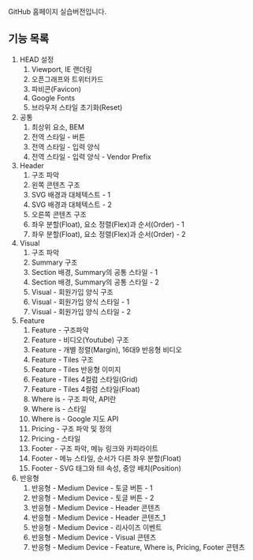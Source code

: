GitHub 홈페이지 실습버전입니다.

## 기능 목록
1. HEAD 설정
    01. Viewport, IE 랜더링
    02. 오픈그래프와 트위터카드
    03. 파비콘(Favicon)
    04. Google Fonts
    05. 브라우저 스타일 초기화(Reset)
2. 공통
    01. 최상위 요소, BEM
    02. 전역 스타일 - 버튼
    03. 전역 스타일 - 입력 양식
    04. 전역 스타일 - 입력 양식 - Vendor Prefix
3. Header
    01. 구조 파악
    02. 왼쪽 콘텐츠 구조
    03. SVG 배경과 대체텍스트 - 1
    04. SVG 배경과 대체텍스트 - 2
    05. 오른쪽 콘텐츠 구조
    06. 좌우 분할(Float), 요소 정렬(Flex)과 순서(Order) - 1
    07. 좌우 분할(Float), 요소 정렬(Flex)과 순서(Order) - 2
4. Visual
    01. 구조 파악
    02. Summary 구조
    03. Section 배경, Summary의 공통 스타일 - 1
    04. Section 배경, Summary의 공통 스타일 - 2
    05. Visual - 회원가입 양식 구조
    06. Visual - 회원가입 양식 스타일 - 1
    07. Visual - 회원가입 양식 스타일 - 2
5. Feature
    01. Feature - 구조파악
    02. Feature - 비디오(Youtube) 구조
    03. Feature - 개별 정렬(Margin), 16대9 반응형 비디오
    04. Feature - Tiles 구조
    05. Feature - Tiles 반응형 이미지
    06. Feature - Tiles 4컬럼 스타일(Grid)
    07. Feature - Tiles 4컬럼 스타일(Float)
    08. Where is - 구조 파악, API란
    09. Where is - 스타일
    10. Where is - Google 지도 API
    11. Pricing - 구조 파악 및 정의
    12. Pricing - 스타일
    13. Footer - 구조 파악, 메뉴 링크와 카피라이트 
    14. Footer - 메뉴 스타일, 순서가 다른 좌우 분할(Float)
    15. Footer - SVG 태그와 fill 속성, 중앙 배치(Position)
6. 반응형
    01. 반응형 - Medium Device - 토글 버튼 - 1
    02. 반응형 - Medium Device - 토글 버튼 - 2
    03. 반응형 - Medium Device - Header 콘텐츠
    04. 반응형 - Medium Device - Header 콘텐츠_1
    05. 반응형 - Medium Device - 리사이즈 이벤트
    06. 반응형 - Medium Device - Visual 콘텐츠
    07. 반응형 - Medium Device - Feature, Where is, Pricing, Footer 콘텐츠